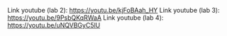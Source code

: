 Link youtube (lab 2): https://youtu.be/kjFoBAah_HY
Link youtube (lab 3): https://youtu.be/9PsbQKqRWaA
Link youtube (lab 4): https://youtu.be/uNQVBGyC5lU
